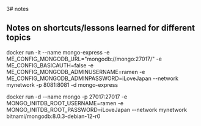 3# notes

## Notes on shortcuts/lessons learned for different topics

docker run -it --name mongo-express -e ME_CONFIG_MONGODB_URL="mongodb://mongo:27017/" -e ME_CONFIG_BASICAUTH=false -e ME_CONFIG_MONGODB_ADMINUSERNAME=ramen -e ME_CONFIG_MONGODB_ADMINPASSWORD=iLoveJapan --network mynetwork -p 8081:8081 -d mongo-express

docker run -d --name mongo -p 27017:27017 -e MONGO_INITDB_ROOT_USERNAME=ramen -e MONGO_INITDB_ROOT_PASSWORD=iLoveJapan --network mynetwork bitnami/mongodb:8.0.3-debian-12-r0
